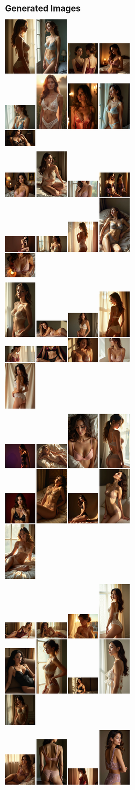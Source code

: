 # Generated Images



<img src="2025_06_22_01.webp" width="100"/> <img src="2025_06_22_02.webp" width="100"/> <img src="2025_06_22_03.webp" width="100"/> <img src="2025_06_22_04.webp" width="100"/> <img src="2025_06_22_05.webp" width="100"/> <img src="2025_06_22_06.webp" width="100"/> <img src="2025_06_22_07.webp" width="100"/> <img src="2025_06_22_08.webp" width="100"/> <img src="2025_06_22_09.webp" width="100"/>

<img src="2025_06_22_10.webp" width="100"/> <img src="2025_06_22_11.webp" width="100"/> <img src="2025_06_22_12.webp" width="100"/> <img src="2025_06_22_13.webp" width="100"/> <img src="2025_06_22_14.webp" width="100"/> <img src="2025_06_22_15.webp" width="100"/> <img src="2025_06_22_16.webp" width="100"/> <img src="2025_06_22_17.webp" width="100"/> <img src="2025_06_22_18.webp" width="100"/>

<img src="2025_06_22_19.webp" width="100"/> <img src="2025_06_22_20.webp" width="100"/> <img src="2025_06_22_21.webp" width="100"/> <img src="2025_06_22_22.webp" width="100"/> <img src="2025_06_22_23.webp" width="100"/> <img src="2025_06_22_24.webp" width="100"/> <img src="2025_06_22_25.webp" width="100"/> <img src="2025_06_22_26.webp" width="100"/> <img src="2025_06_22_27.webp" width="100"/>

<img src="2025_06_22_28.webp" width="100"/> <img src="2025_06_22_29.webp" width="100"/> <img src="2025_06_22_30.webp" width="100"/> <img src="2025_06_22_31.webp" width="100"/> <img src="2025_06_22_32.webp" width="100"/> <img src="2025_06_22_33.webp" width="100"/> <img src="2025_06_22_34.webp" width="100"/> <img src="2025_06_22_35.webp" width="100"/> <img src="2025_06_22_36.webp" width="100"/>

<img src="2025_06_22_37.webp" width="100"/> <img src="2025_06_22_38.webp" width="100"/> <img src="2025_06_22_39.webp" width="100"/> <img src="2025_06_22_40.webp" width="100"/> <img src="2025_06_22_41.webp" width="100"/> <img src="2025_06_22_42.webp" width="100"/> <img src="2025_06_22_43.webp" width="100"/> <img src="2025_06_22_44.webp" width="100"/> <img src="2025_06_22_45.webp" width="100"/>

<img src="2025_06_22_46.webp" width="100"/> <img src="2025_06_22_47.webp" width="100"/> <img src="2025_06_22_48.webp" width="100"/> <img src="2025_06_22_49.webp" width="100"/>